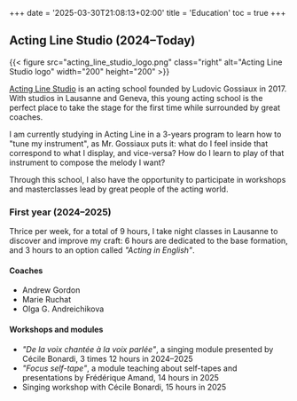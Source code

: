 +++
date = '2025-03-30T21:08:13+02:00'
title = 'Education'
toc = true
+++

## Acting Line Studio (2024–Today)

{{< figure src="acting_line_studio_logo.png" class="right" alt="Acting Line Studio logo" width="200" height="200" >}}

[Acting Line Studio](https://actinglinestudio.com/) is an acting school founded by Ludovic Gossiaux in 2017. With studios in Lausanne and Geneva, this young acting school is the perfect place to take the stage for the first time while surrounded by great coaches.

I am currently studying in Acting Line in a 3-years program to learn how to "tune my instrument", as Mr. Gossiaux puts it: what do I feel inside that correspond to what I display, and vice-versa? How do I learn to play of that instrument to compose the melody I want?

Through this school, I also have the opportunity to participate in workshops and masterclasses lead by great people of the acting world.

### First year (2024–2025)

Thrice per week, for a total of 9 hours, I take night classes in Lausanne to discover and improve my craft: 6 hours are dedicated to the base formation, and 3 hours to an option called *"Acting in English"*.

#### Coaches

- Andrew Gordon
- Marie Ruchat
- Olga G. Andreichikova

#### Workshops and modules

- *"De la voix chantée à la voix parlée"*, a singing module presented by Cécile Bonardi, 3 times 12 hours in 2024–2025
- *"Focus self-tape"*, a module teaching about self-tapes and presentations by Frédérique Amand, 14 hours in 2025
- Singing workshop with Cécile Bonardi, 15 hours in 2025
